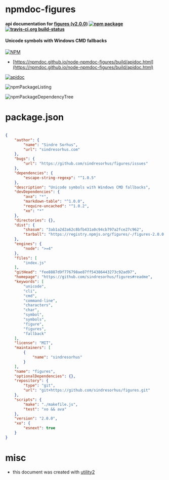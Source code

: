 # npmdoc-figures

#### api documentation for  [figures (v2.0.0)](https://github.com/sindresorhus/figures#readme)  [![npm package](https://img.shields.io/npm/v/npmdoc-figures.svg?style=flat-square)](https://www.npmjs.org/package/npmdoc-figures) [![travis-ci.org build-status](https://api.travis-ci.org/npmdoc/node-npmdoc-figures.svg)](https://travis-ci.org/npmdoc/node-npmdoc-figures)

#### Unicode symbols with Windows CMD fallbacks

[![NPM](https://nodei.co/npm/figures.png?downloads=true&downloadRank=true&stars=true)](https://www.npmjs.com/package/figures)

- [https://npmdoc.github.io/node-npmdoc-figures/build/apidoc.html](https://npmdoc.github.io/node-npmdoc-figures/build/apidoc.html)

[![apidoc](https://npmdoc.github.io/node-npmdoc-figures/build/screenCapture.buildCi.browser.%252Ftmp%252Fbuild%252Fapidoc.html.png)](https://npmdoc.github.io/node-npmdoc-figures/build/apidoc.html)

![npmPackageListing](https://npmdoc.github.io/node-npmdoc-figures/build/screenCapture.npmPackageListing.svg)

![npmPackageDependencyTree](https://npmdoc.github.io/node-npmdoc-figures/build/screenCapture.npmPackageDependencyTree.svg)



# package.json

```json

{
    "author": {
        "name": "Sindre Sorhus",
        "url": "sindresorhus.com"
    },
    "bugs": {
        "url": "https://github.com/sindresorhus/figures/issues"
    },
    "dependencies": {
        "escape-string-regexp": "^1.0.5"
    },
    "description": "Unicode symbols with Windows CMD fallbacks",
    "devDependencies": {
        "ava": "*",
        "markdown-table": "^1.0.0",
        "require-uncached": "^1.0.2",
        "xo": "*"
    },
    "directories": {},
    "dist": {
        "shasum": "3ab1a2d2a62c8bfb431a0c94cb797a2fce27c962",
        "tarball": "https://registry.npmjs.org/figures/-/figures-2.0.0.tgz"
    },
    "engines": {
        "node": ">=4"
    },
    "files": [
        "index.js"
    ],
    "gitHead": "fee8887d9f776798ae87ff54386443273c92ad97",
    "homepage": "https://github.com/sindresorhus/figures#readme",
    "keywords": [
        "unicode",
        "cli",
        "cmd",
        "command-line",
        "characters",
        "char",
        "symbol",
        "symbols",
        "figure",
        "figures",
        "fallback"
    ],
    "license": "MIT",
    "maintainers": [
        {
            "name": "sindresorhus"
        }
    ],
    "name": "figures",
    "optionalDependencies": {},
    "repository": {
        "type": "git",
        "url": "git+https://github.com/sindresorhus/figures.git"
    },
    "scripts": {
        "make": "./makefile.js",
        "test": "xo && ava"
    },
    "version": "2.0.0",
    "xo": {
        "esnext": true
    }
}
```



# misc
- this document was created with [utility2](https://github.com/kaizhu256/node-utility2)
